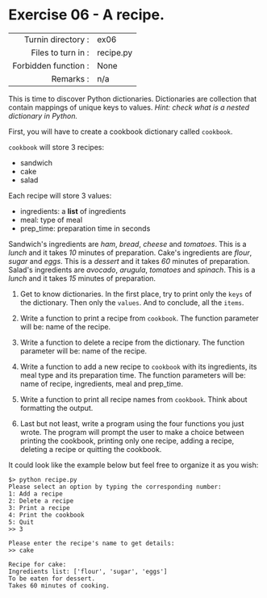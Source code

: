 # Exercise 06 - A recipe.

|                         |                    |
| -----------------------:| ------------------ |
|   Turnin directory :    |  ex06              |
|   Files to turn in :    |  recipe.py         |
|   Forbidden function :  |  None              |
|   Remarks :             |  n/a               |

This is time to discover Python dictionaries. Dictionaries are collection that contain mappings of unique keys to values.
*Hint: check what is a nested dictionary in Python.*

First, you will have to create a cookbook dictionary called `cookbook`.

`cookbook` will store 3 recipes:
- sandwich
- cake
- salad

Each recipe will store 3 values:
- ingredients: a **list** of ingredients
- meal: type of meal
- prep_time: preparation time in seconds

Sandwich's ingredients are *ham*, *bread*, *cheese* and *tomatoes*. This is a *lunch* and it takes *10* minutes of preparation.
Cake's ingredients are *flour*, *sugar* and *eggs*. This is a *dessert* and it takes *60* minutes of preparation.
Salad's ingredients are *avocado*, *arugula*, *tomatoes* and *spinach*. This is a *lunch* and it takes *15* minutes of preparation.

1. Get to know dictionaries. In the first place, try to print only the `keys` of the dictionary. Then only the `values`. And to conclude, all the `items`.

2. Write a function to print a recipe from `cookbook`. The function parameter will be: name of the recipe.

3. Write a function to delete a recipe from the dictionary. The function parameter will be: name of the recipe.

4. Write a function to add a new recipe to `cookbook` with its ingredients, its meal type and its preparation time. The function parameters will be: name of recipe, ingredients, meal and prep_time.

5. Write a function to print all recipe names from `cookbook`. Think about formatting the output.

6. Last but not least, write a program using the four functions you just wrote.
The program will prompt the user to make a choice between printing the cookbook, printing only one recipe, adding a recipe, deleting a recipe or quitting the cookbook.

It could look like the example below but feel free to organize it as you wish:

```console
$> python recipe.py
Please select an option by typing the corresponding number:
1: Add a recipe
2: Delete a recipe
3: Print a recipe
4: Print the cookbook
5: Quit
>> 3

Please enter the recipe's name to get details:
>> cake

Recipe for cake:
Ingredients list: ['flour', 'sugar', 'eggs']
To be eaten for dessert.
Takes 60 minutes of cooking.
```
